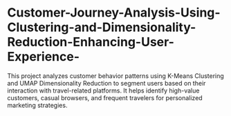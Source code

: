 # Customer-Journey-Analysis-Using-Clustering-and-Dimensionality-Reduction-Enhancing-User-Experience-
This project analyzes customer behavior patterns using K-Means Clustering and UMAP Dimensionality Reduction to segment users based on their interaction with travel-related platforms. It helps identify high-value customers, casual browsers, and frequent travelers for personalized marketing strategies.
